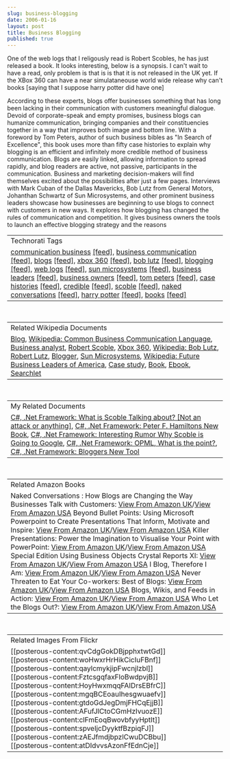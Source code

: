 ```yaml
---
slug: business-blogging
date: 2006-01-16
layout: post
title: Business Blogging
published: true
---
```

One of the web logs that I religously read is Robert Scobles, he has just released a book.  It looks interesting, below is a synopsis.  I can't wait to have a read, only problem is that is is that it is not released in the UK yet.  If the XBox 360 can have a near simulataneouse world wide release why can't books [saying that I suppose harry potter did have one]<p />According to these experts, blogs offer businesses something that has long been lacking in their communication with customers meaningful dialogue. Devoid of corporate-speak and empty promises, business blogs can humanize communication, bringing companies and their constituencies together in a way that improves both image and bottom line. With a foreword by Tom Peters, author of such business bibles as "In Search of Excellence", this book uses more than fifty case histories to explain why blogging is an efficient and infinitely more credible method of business communication. Blogs are easily linked, allowing information to spread rapidly, and blog readers are active, not passive, participants in the communication. Business and marketing decision-makers will find themselves excited about the possibilities after just a few pages. Interviews with Mark Cuban of the Dallas Mavericks, Bob Lutz from General Motors, Johanthan Schwartz of Sun Microsystems, and other prominent business leaders showcase how businesses are beginning to use blogs to connect with customers in new ways. It explores how blogging has changed the rules of communication and competition. It gives business owners the tools to launch an effective blogging strategy and the reasons<p /><table class="TechnoratiHead TagHeader">
<tr><td>Technorati Tags</td></tr>
<tr class="Technorati"><td>
<a href="http://www.technorati.com/tag/communication%20business" class="Tag" rel="tag">communication business</a> <a href="http://feeds.technorati.com/feed/posts/tag/communication%20business" class="Tag">[feed]</a>, <a href="http://www.technorati.com/tag/business%20communication" class="Tag" rel="tag">business communication</a> <a href="http://feeds.technorati.com/feed/posts/tag/business%20communication" class="Tag">[feed]</a>, <a href="http://www.technorati.com/tag/blogs" class="Tag" rel="tag">blogs</a> <a href="http://feeds.technorati.com/feed/posts/tag/blogs" class="Tag">[feed]</a>, <a href="http://www.technorati.com/tag/xbox%20360" class="Tag" rel="tag">xbox 360</a> <a href="http://feeds.technorati.com/feed/posts/tag/xbox%20360" class="Tag">[feed]</a>, <a href="http://www.technorati.com/tag/bob%20lutz" class="Tag" rel="tag">bob lutz</a> <a href="http://feeds.technorati.com/feed/posts/tag/bob%20lutz" class="Tag">[feed]</a>, <a href="http://www.technorati.com/tag/blogging" class="Tag" rel="tag">blogging</a> <a href="http://feeds.technorati.com/feed/posts/tag/blogging" class="Tag">[feed]</a>, <a href="http://www.technorati.com/tag/web%20logs" class="Tag" rel="tag">web logs</a> <a href="http://feeds.technorati.com/feed/posts/tag/web%20logs" class="Tag">[feed]</a>, <a href="http://www.technorati.com/tag/sun%20microsystems" class="Tag" rel="tag">sun microsystems</a> <a href="http://feeds.technorati.com/feed/posts/tag/sun%20microsystems" class="Tag">[feed]</a>, <a href="http://www.technorati.com/tag/business%20leaders" class="Tag" rel="tag">business leaders</a> <a href="http://feeds.technorati.com/feed/posts/tag/business%20leaders" class="Tag">[feed]</a>, <a href="http://www.technorati.com/tag/business%20owners" class="Tag" rel="tag">business owners</a> <a href="http://feeds.technorati.com/feed/posts/tag/business%20owners" class="Tag">[feed]</a>, <a href="http://www.technorati.com/tag/tom%20peters" class="Tag" rel="tag">tom peters</a> <a href="http://feeds.technorati.com/feed/posts/tag/tom%20peters" class="Tag">[feed]</a>, <a href="http://www.technorati.com/tag/case%20histories" class="Tag" rel="tag">case histories</a> <a href="http://feeds.technorati.com/feed/posts/tag/case%20histories" class="Tag">[feed]</a>, <a href="http://www.technorati.com/tag/credible" class="Tag" rel="tag">credible</a> <a href="http://feeds.technorati.com/feed/posts/tag/credible" class="Tag">[feed]</a>, <a href="http://www.technorati.com/tag/scoble" class="Tag" rel="tag">scoble</a> <a href="http://feeds.technorati.com/feed/posts/tag/scoble" class="Tag">[feed]</a>, <a href="http://www.technorati.com/tag/naked%20conversations" class="Tag" rel="tag">naked conversations</a> <a href="http://feeds.technorati.com/feed/posts/tag/naked%20conversations" class="Tag">[feed]</a>, <a href="http://www.technorati.com/tag/harry%20potter" class="Tag" rel="tag">harry potter</a> <a href="http://feeds.technorati.com/feed/posts/tag/harry%20potter" class="Tag">[feed]</a>, <a href="http://www.technorati.com/tag/books" class="Tag" rel="tag">books</a> <a href="http://feeds.technorati.com/feed/posts/tag/books" class="Tag">[feed]</a>
</td></tr>
</table><br /><table class="TechnoratiHead TagHeader">
<tr><td>Related Wikipedia Documents</td></tr>
<tr class="Technorati"><td>
<a href="http://en.wikipedia.org/wiki/Blog" class="Tag" rel="tag">Blog</a>, <a href="http://en.wikipedia.org/wiki/Common_Business_Communication_Language" class="Tag" rel="tag">Wikipedia: Common Business Communication Language</a>, <a href="http://en.wikipedia.org/wiki/Business_analyst" class="Tag" rel="tag">Business analyst</a>, <a href="http://en.wikipedia.org/wiki/Robert_Scoble" class="Tag" rel="tag">Robert Scoble</a>, <a href="http://en.wikipedia.org/wiki/Xbox_360" class="Tag" rel="tag">Xbox 360</a>, <a href="http://en.wikipedia.org/wiki/Bob_Lutz" class="Tag" rel="tag">Wikipedia: Bob Lutz</a>, <a href="http://en.wikipedia.org/wiki/Robert_Lutz" class="Tag" rel="tag">Robert Lutz</a>, <a href="http://en.wikipedia.org/wiki/Blogger" class="Tag" rel="tag">Blogger</a>, <a href="http://en.wikipedia.org/wiki/Sun_Microsystems" class="Tag" rel="tag">Sun Microsystems</a>, <a href="http://en.wikipedia.org/wiki/Future_Business_Leaders_of_America" class="Tag" rel="tag">Wikipedia: Future Business Leaders of America</a>, <a href="http://en.wikipedia.org/wiki/Case_study" class="Tag" rel="tag">Case study</a>, <a href="http://en.wikipedia.org/wiki/Book" class="Tag" rel="tag">Book</a>, <a href="http://en.wikipedia.org/wiki/E-book" class="Tag" rel="tag">Ebook</a>, <a href="http://en.wikipedia.org/wiki/Searchlet" class="Tag" rel="tag">Searchlet</a>
</td></tr>
</table><br /><table class="TechnoratiHead TagHeader">
<tr><td>My Related Documents</td></tr>
<tr class="Technorati"><td>
<a href="http://www.kinlan.co.uk/2005/08/what-is-scoble-talking-about-not.html" class="Tag" rel="tag">C#, .Net Framework: What is Scoble Talking about? [Not an attack or anything]</a>, <a href="http://www.kinlan.co.uk/2005/10/peter-f-hamiltons-new-book.html" class="Tag" rel="tag">C#, .Net Framework: Peter F. Hamiltons New Book</a>, <a href="http://www.kinlan.co.uk/2005/08/interesting-rumor-why-scoble-is-going.html" class="Tag" rel="tag">C#, .Net Framework: Interesting Rumor Why Scoble is Going to Google</a>, <a href="http://www.kinlan.co.uk/2005/08/opml-what-is-point.html" class="Tag" rel="tag">C#, .Net Framework: OPML, What is the point?</a>, <a href="http://www.kinlan.co.uk/2005/08/bloggers-new-tool.html" class="Tag" rel="tag">C#, .Net Framework: Bloggers New Tool</a>
</td></tr>
</table><br /><table class="TechnoratiHead TagHeader">
<tr><td>Related Amazon Books</td></tr>
<tr class="Technorati"><td>Naked Conversations : How Blogs are Changing the Way Businesses Talk with Customers: <a href="http://www.amazon.co.uk/exec/obidos/redirect?tag=cnetfra-21&amp;link_code=xm2&amp;camp=2025&amp;creative=165953&amp;path=http://www.amazon.co.uk/gp/redirect.html%253fASIN=047174719X%2526tag=cnetfra-21%2526lcode=xm2%2526cID=2025%2526ccmID=165953%2526location=/o/ASIN/047174719X%25253FSubscriptionId=0CM2PVF6VAHJQKW5G782" class="Tag" rel="tag">View From Amazon UK</a>/<a href="http://www.amazon.com/exec/obidos/redirect?tag=cnetfra-20&amp;link_code=xm2&amp;camp=2025&amp;creative=165953&amp;path=http://www.amazon.com/gp/redirect.html%253fASIN=047174719X%2526tag=cnetfra-20%2526lcode=xm2%2526cID=2025%2526ccmID=165953%2526location=/o/ASIN/047174719X%25253FSubscriptionId=0CM2PVF6VAHJQKW5G782" class="Tag" rel="tag">View From Amazon USA</a> Beyond Bullet Points: Using Microsoft Powerpoint to Create Presentations That Inform, Motivate and Inspire: <a href="http://www.amazon.co.uk/exec/obidos/redirect?tag=cnetfra-21&amp;link_code=xm2&amp;camp=2025&amp;creative=165953&amp;path=http://www.amazon.co.uk/gp/redirect.html%253fASIN=0735620520%2526tag=cnetfra-21%2526lcode=xm2%2526cID=2025%2526ccmID=165953%2526location=/o/ASIN/0735620520%25253FSubscriptionId=0CM2PVF6VAHJQKW5G782" class="Tag" rel="tag">View From Amazon UK</a>/<a href="http://www.amazon.com/exec/obidos/redirect?tag=cnetfra-20&amp;link_code=xm2&amp;camp=2025&amp;creative=165953&amp;path=http://www.amazon.com/gp/redirect.html%253fASIN=0735620520%2526tag=cnetfra-20%2526lcode=xm2%2526cID=2025%2526ccmID=165953%2526location=/o/ASIN/0735620520%25253FSubscriptionId=0CM2PVF6VAHJQKW5G782" class="Tag" rel="tag">View From Amazon USA</a> Killer Presentations: Power the Imagination to Visualise Your Point with PowerPoint: <a href="http://www.amazon.co.uk/exec/obidos/redirect?tag=cnetfra-21&amp;link_code=xm2&amp;camp=2025&amp;creative=165953&amp;path=http://www.amazon.co.uk/gp/redirect.html%253fASIN=1845280407%2526tag=cnetfra-21%2526lcode=xm2%2526cID=2025%2526ccmID=165953%2526location=/o/ASIN/1845280407%25253FSubscriptionId=0CM2PVF6VAHJQKW5G782" class="Tag" rel="tag">View From Amazon UK</a>/<a href="http://www.amazon.com/exec/obidos/redirect?tag=cnetfra-20&amp;link_code=xm2&amp;camp=2025&amp;creative=165953&amp;path=http://www.amazon.com/gp/redirect.html%253fASIN=1845280407%2526tag=cnetfra-20%2526lcode=xm2%2526cID=2025%2526ccmID=165953%2526location=/o/ASIN/1845280407%25253FSubscriptionId=0CM2PVF6VAHJQKW5G782" class="Tag" rel="tag">View From Amazon USA</a> Special Edition Using Business Objects Crystal Reports XI: <a href="http://www.amazon.co.uk/exec/obidos/redirect?tag=cnetfra-21&amp;link_code=xm2&amp;camp=2025&amp;creative=165953&amp;path=http://www.amazon.co.uk/gp/redirect.html%253fASIN=0789734176%2526tag=cnetfra-21%2526lcode=xm2%2526cID=2025%2526ccmID=165953%2526location=/o/ASIN/0789734176%25253FSubscriptionId=0CM2PVF6VAHJQKW5G782" class="Tag" rel="tag">View From Amazon UK</a>/<a href="http://www.amazon.com/exec/obidos/redirect?tag=cnetfra-20&amp;link_code=xm2&amp;camp=2025&amp;creative=165953&amp;path=http://www.amazon.com/gp/redirect.html%253fASIN=0789734176%2526tag=cnetfra-20%2526lcode=xm2%2526cID=2025%2526ccmID=165953%2526location=/o/ASIN/0789734176%25253FSubscriptionId=0CM2PVF6VAHJQKW5G782" class="Tag" rel="tag">View From Amazon USA</a> I Blog, Therefore I Am: <a href="http://www.amazon.co.uk/exec/obidos/redirect?tag=cnetfra-21&amp;link_code=xm2&amp;camp=2025&amp;creative=165953&amp;path=http://www.amazon.co.uk/gp/redirect.html%253fASIN=1420843524%2526tag=cnetfra-21%2526lcode=xm2%2526cID=2025%2526ccmID=165953%2526location=/o/ASIN/1420843524%25253FSubscriptionId=0CM2PVF6VAHJQKW5G782" class="Tag" rel="tag">View From Amazon UK</a>/<a href="http://www.amazon.com/exec/obidos/redirect?tag=cnetfra-20&amp;link_code=xm2&amp;camp=2025&amp;creative=165953&amp;path=http://www.amazon.com/gp/redirect.html%253fASIN=1420843524%2526tag=cnetfra-20%2526lcode=xm2%2526cID=2025%2526ccmID=165953%2526location=/o/ASIN/1420843524%25253FSubscriptionId=0CM2PVF6VAHJQKW5G782" class="Tag" rel="tag">View From Amazon USA</a> Never Threaten to Eat Your Co-workers: Best of Blogs: <a href="http://www.amazon.co.uk/exec/obidos/redirect?tag=cnetfra-21&amp;link_code=xm2&amp;camp=2025&amp;creative=165953&amp;path=http://www.amazon.co.uk/gp/redirect.html%253fASIN=1590593219%2526tag=cnetfra-21%2526lcode=xm2%2526cID=2025%2526ccmID=165953%2526location=/o/ASIN/1590593219%25253FSubscriptionId=0CM2PVF6VAHJQKW5G782" class="Tag" rel="tag">View From Amazon UK</a>/<a href="http://www.amazon.com/exec/obidos/redirect?tag=cnetfra-20&amp;link_code=xm2&amp;camp=2025&amp;creative=165953&amp;path=http://www.amazon.com/gp/redirect.html%253fASIN=1590593219%2526tag=cnetfra-20%2526lcode=xm2%2526cID=2025%2526ccmID=165953%2526location=/o/ASIN/1590593219%25253FSubscriptionId=0CM2PVF6VAHJQKW5G782" class="Tag" rel="tag">View From Amazon USA</a> Blogs, Wikis, and Feeds in Action: <a href="http://www.amazon.co.uk/exec/obidos/redirect?tag=cnetfra-21&amp;link_code=xm2&amp;camp=2025&amp;creative=165953&amp;path=http://www.amazon.co.uk/gp/redirect.html%253fASIN=1932394494%2526tag=cnetfra-21%2526lcode=xm2%2526cID=2025%2526ccmID=165953%2526location=/o/ASIN/1932394494%25253FSubscriptionId=0CM2PVF6VAHJQKW5G782" class="Tag" rel="tag">View From Amazon UK</a>/<a href="http://www.amazon.com/exec/obidos/redirect?tag=cnetfra-20&amp;link_code=xm2&amp;camp=2025&amp;creative=165953&amp;path=http://www.amazon.com/gp/redirect.html%253fASIN=1932394494%2526tag=cnetfra-20%2526lcode=xm2%2526cID=2025%2526ccmID=165953%2526location=/o/ASIN/1932394494%25253FSubscriptionId=0CM2PVF6VAHJQKW5G782" class="Tag" rel="tag">View From Amazon USA</a> Who Let the Blogs Out?: <a href="http://www.amazon.co.uk/exec/obidos/redirect?tag=cnetfra-21&amp;link_code=xm2&amp;camp=2025&amp;creative=165953&amp;path=http://www.amazon.co.uk/gp/redirect.html%253fASIN=0312329989%2526tag=cnetfra-21%2526lcode=xm2%2526cID=2025%2526ccmID=165953%2526location=/o/ASIN/0312329989%25253FSubscriptionId=0CM2PVF6VAHJQKW5G782" class="Tag" rel="tag">View From Amazon UK</a>/<a href="http://www.amazon.com/exec/obidos/redirect?tag=cnetfra-20&amp;link_code=xm2&amp;camp=2025&amp;creative=165953&amp;path=http://www.amazon.com/gp/redirect.html%253fASIN=0312329989%2526tag=cnetfra-20%2526lcode=xm2%2526cID=2025%2526ccmID=165953%2526location=/o/ASIN/0312329989%25253FSubscriptionId=0CM2PVF6VAHJQKW5G782" class="Tag" rel="tag">View From Amazon USA</a>
</td></tr>
</table><br /><table class="TechnoratiHead TagHeader">
<tr><td>Related Images From Flickr</td></tr>
<tr class="Technorati"><td>
<span style="float: left;">[[posterous-content:qvCdgGokDBjpphxtwtGd]]</span><span style="float: left;">[[posterous-content:woHwxrHrHikCicIuFBnf]]</span><span style="float: left;">[[posterous-content:qaylcmykjipFwcnjlzbl]]</span><span style="float: left;">[[posterous-content:FztcsgqfaxFloBwdpvjB]]</span><span style="float: left;">[[posterous-content:HoyHwxmqqFAIDrsEBfrC]]</span><span style="float: left;">[[posterous-content:mgqBCEoauIhesgwuaefv]]</span><span style="float: left;">[[posterous-content:gtdoGdJegDmjFHCqEjjB]]</span><span style="float: left;">[[posterous-content:AFufJlCtoCGmHzIvuozE]]</span><span style="float: left;">[[posterous-content:clFmEoqBwovbfyyHptIt]]</span><span style="float: left;">[[posterous-content:spveIjcDyyktfBzpiqFJ]]</span><span style="float: left;">[[posterous-content:zAEJfmdjbpzlCwuDCBbu]]</span><span style="float: left;">[[posterous-content:atDIdvvsAzonFfEdnCje]]</span>
</td></tr>
</table><div class="blogger-post-footer"><img class="posterous_download_image" src="https://blogger.googleusercontent.com/tracker/8109338-113740119849189349?l=www.kinlan.co.uk%2Findex.html" height="1" alt="" width="1" /></div>

